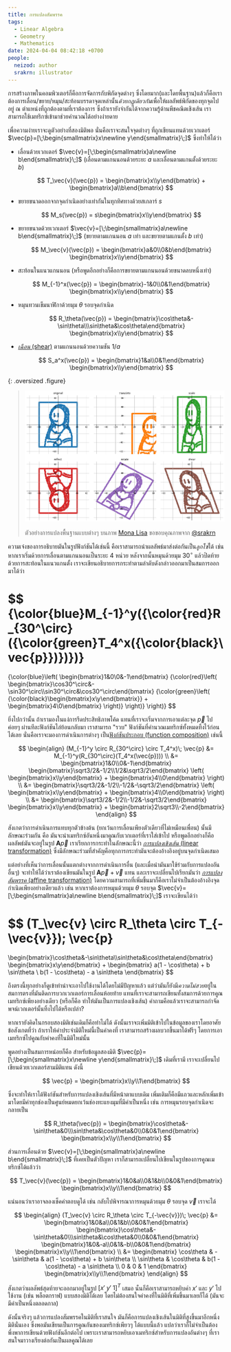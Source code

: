 ```yaml
---
title: การแปลงสัมพรรค
tags:
  - Linear Algebra
  - Geometry
  - Mathematics
date: 2024-04-04 08:42:18 +0700
people:
  neizod: author
  srakrn: illustrator
---
```


การสร้างภาพในคอมพิวเตอร์ก็คือการจัดการกับพิกัดจุดต่างๆ ซึ่งโดยมาก(และโดยพื้นฐาน)แล้วก็คือเราต้องการเลื่อน/ขยาย/หมุน/สะท้อนบรรดาจุดเหล่านั้น*ด้วยกฎเดียวกัน*เพื่อให้ผลลัพธ์พิกัดของทุกจุดไปอยู่ ณ ตำแหน่งที่ถูกต้องตามที่เราต้องการ ซึ่งถ้าเรายังจำกันได้จากความรู้ด้านพีชคณิตเชิงเส้น เราสามารถใช้เมทริกซ์เข้ามาช่วยคำนวณได้อย่างง่ายดาย

เพื่อความง่ายเราจะดูตัวอย่างที่สองมิติพอ นั่นคือเราจะสนใจจุดต่างๆ ที่ถูกเขียนแทนด้วยเวกเตอร์ $\vec{p}=[\;\begin{smallmatrix}x\newline y\end{smallmatrix}\;]$ ซึ่งทำให้ได้ว่า

- เลื่อนด้วยเวกเตอร์ $\vec{v}=[\;\begin{smallmatrix}a\newline b\end{smallmatrix}\;]$ (เลื่อนตามแกนนอนด้วยระยะ $a$ และเลื่อนตามแกนตั้งด้วยระยะ $b$)

  $$
  T_\vec{v}(\vec{p}) = \begin{bmatrix}x\\y\end{bmatrix} + \begin{bmatrix}a\\b\end{bmatrix}
  $$

- ขยายขนาดออกจากจุดกำเนิดอย่างเท่ากันในทุกทิศทางด้วยสเกลาร์ $s$

  $$
  M_s(\vec{p}) = s\begin{bmatrix}x\\y\end{bmatrix}
  $$

- ขยายขนาดด้วยเวกเตอร์ $\vec{v}=[\;\begin{smallmatrix}a\newline b\end{smallmatrix}\;]$ (ขยายตามแกนนอน $a$ เท่า และขยายตามแกนตั้ง $b$ เท่า)

  $$
  M_\vec{v}(\vec{p}) = \begin{bmatrix}a&0\\0&b\end{bmatrix} \begin{bmatrix}x\\y\end{bmatrix}
  $$

- สะท้อนในแนวแกนนอน (หรือพูดอีกอย่างก็คือการขยายตามแกนนอนด้วยขนาดลบหนึ่งเท่า)

  $$
  M_{-1}^x(\vec{p}) = \begin{bmatrix}-1&0\\0&1\end{bmatrix} \begin{bmatrix}x\\y\end{bmatrix}
  $$

- หมุนทวนเข็มนาฬิกาด้วยมุม $\theta$ รอบจุดกำเนิด

  $$
  R_\theta(\vec{p}) = \begin{bmatrix}\cos\theta&-\sin\theta\\\sin\theta&\cos\theta\end{bmatrix} \begin{bmatrix}x\\y\end{bmatrix}
  $$

- [*เฉือน* (shear)][shear] ตามแกนนอนด้วยความชัน $1/a$

  $$
  S_a^x(\vec{p}) = \begin{bmatrix}1&a\\0&1\end{bmatrix} \begin{bmatrix}x\\y\end{bmatrix}
  $$

{: .oversized .figure}
> ![](/images/math/affine-lisa.png)
>
> ตัวอย่างการแปลงพื้นฐานแบบต่างๆ บนภาพ [Mona Lisa][mona lisa] ขอขอบคุณภาพจาก [@srakrn][]

ความเจ๋งของการอธิบายมันในรูปฟังก์ชันได้เช่นนี้ คือเราสามารถนำผลลัพธ์มาส่งต่อกันเป็น*ลูกโซ่*ได้ เช่น หากเราเริ่มด้วยการเลื่อนตามแกนนอนเป็นระยะ $4$ หน่วย หลังจากนั้นหมุนด้วยมุม $30^\circ$ แล้วปิดท้ายด้วยการสะท้อนในแนวแกนตั้ง เราจะเขียนอธิบายการกระทำตามลำดับดังกล่าวออกมาเป็นสมการออกมาได้ว่า

$$
{\color{blue}M_{-1}^y({\color{red}R_{30^\circ}({\color{green}T_4^x({\color{black}\vec{p}})})})}
=
{\color{blue}\left(
\begin{bmatrix}1&0\\0&-1\end{bmatrix}
{\color{red}\left(
\begin{bmatrix}\cos30^\circ&-\sin30^\circ\\\sin30^\circ&\cos30^\circ\end{bmatrix}
{\color{green}\left(
{\color{black}\begin{bmatrix}x\\y\end{bmatrix}} + \begin{bmatrix}4\\0\end{bmatrix}
\right)}
\right)}
\right)}
$$

ยิ่งไปกว่านั้น ถ้าเรามองในแง่การรีดประสิทธิภาพโค้ด แทนที่เราจะเริ่มจากการเอาแต่ละจุด $\vec{p}$ ไปค่อยๆ ผ่านทีละฟังก์ชันไล่ย้อนกลับมา เราสามารถ "รวบ" ฟังก์ชันที่คำนวณเมทริกซ์ทั้งหมดทิ้งไว้ก่อนได้เลย นั่นคือเราจะมองการดำเนินการต่างๆ เป็น[ฟังก์ชันประกอบ (function composition)][function composition] เช่นนี้

$$
\begin{align}
(M_{-1}^y \circ R_{30^\circ} \circ T_4^x)\; \vec{p}
&= M_{-1}^y(R_{30^\circ}(T_4^x(\vec{p}))) \\
&=
\begin{bmatrix}1&0\\0&-1\end{bmatrix}
\begin{bmatrix}\sqrt3/2&-1/2\\1/2&\sqrt3/2\end{bmatrix}
\left(
\begin{bmatrix}x\\y\end{bmatrix} + \begin{bmatrix}4\\0\end{bmatrix}
\right) \\
&=
\begin{bmatrix}\sqrt3/2&-1/2\\-1/2&-\sqrt3/2\end{bmatrix}
\left(
\begin{bmatrix}x\\y\end{bmatrix} + \begin{bmatrix}4\\0\end{bmatrix}
\right) \\
&=
\begin{bmatrix}\sqrt3/2&-1/2\\-1/2&-\sqrt3/2\end{bmatrix}
\begin{bmatrix}x\\y\end{bmatrix}
+
\begin{bmatrix}2\sqrt3\\-2\end{bmatrix}
\end{align}
$$

สังเกตว่าการดำเนินการแทบทุกตัวข้างต้น (ยกเว้นการเลื่อนเพียงตัวเดียวที่ไม่เหมือนเพื่อน) นั้นมีลักษณะร่วมกัน คือ มันจะนำเมทริกซ์อันหนึ่งมาคูณกับเวกเตอร์ที่เราใส่เข้าไป หรือพูดอีกอย่างก็คือผลลัพธ์มันจะอยู่ในรูป $\mathbf{A}\vec{p}$ เราเรียกการกระทำในลักษณะนี้ว่า [*การแปลงเชิงเส้น* (linear transformation)][linear transformation] ซึ่งมีลักษณะร่วมที่สำคัญคือทุกการกระทำมันจะต้องอ้างอิงอยู่บนจุดกำเนิดเสมอ

แต่อย่างที่เห็นว่าการเลื่อนนั้นแตกต่างจากการดำเนินการอื่น (และเมื่อนำมันมาใช้ร่วมกับการแปลงอันอื่นๆ) จะทำให้ได้ว่าเราต้องเขียนมันในรูป $\mathbf{A}\vec{p}+\vec{v}$ แทน และเราจะเปลี่ยนไปเรียกมันว่า [*การแปลงสัมพรรค* (affine transformation)][affine transformation] โดยความสามารถที่เพิ่มขึ้นมาก็คือเราไม่จำเป็นต้องอ้างอิงจุดกำเนิดเพียงอย่างเดียวแล้ว เช่น หากเราต้องการหมุนด้วยมุม $\theta$ รอบจุด $\vec{v}=[\;\begin{smallmatrix}a\newline b\end{smallmatrix}\;]$ เราจะเขียนได้ว่า

$$
(T_\vec{v} \circ R_\theta \circ T_{-\vec{v}})\; \vec{p}
=
\begin{bmatrix}\cos\theta&-\sin\theta\\\sin\theta&\cos\theta\end{bmatrix}
\begin{bmatrix}x\\y\end{bmatrix}
+
\begin{bmatrix}
a(1 - \cos\theta) + b \sin\theta \\
b(1 - \cos\theta) - a \sin\theta
\end{bmatrix}
$$

ถึงตรงนี้ทุกอย่างก็ดูเข้าท่าน่าจะเอาไปใช้งานได้โดยไม่มีปัญหาแล้ว แต่ว่ามันก็ยังมี*ความไม่สวย*อยู่ในสมการตรงที่มันติดการบวกเวกเตอร์การเลื่อนห้อยท้าย แทนที่เราจะสามารถเขียนทั้งสมการด้วยการคูณเมทริกซ์เพียงอย่างเดียว (หรือก็คือ ทำให้มันเป็นการแปลงเชิงเส้น) คำถามคือแล้วเราจะสามารถกำจัดพจน์เวกเตอร์นั้นทิ้งไปได้หรือเปล่า?

หากเรายังคิดในกรอบสองมิติเช่นเดิมก็คือทำไม่ได้ ดังนั้นเราจะเพิ่มมิติเข้าไปในข้อมูลของเราโดยอาศัยข้อสังเกตที่ว่า ถ้าเราให้ค่าประจำมิติใหม่นี้เป็นค่าคงที่ เราสามารถสร้างผลบวกขึ้นมาได้ฟรีๆ โดยการเอาเมทริกซ์ไปคูณกับค่าคงที่ในมิติใหม่นั้น

พูดอย่างเป็นสมการหน่อยก็คือ สำหรับข้อมูลสองมิติ $\vec{p}=[\;\begin{smallmatrix}x\newline y\end{smallmatrix}\;]$ เดิมที่เรามี เราจะเปลี่ยนไปเขียนด้วยเวกเตอร์สามมิติแทน ดังนี้

$$
\vec{p} = \begin{bmatrix}x\\y\\1\end{bmatrix}
$$

ซึ่งจะทำให้เราได้ฟังก์ชันสำหรับการแปลงเชิงเส้นที่มีหน้าตาแบบเดิม เพิ่มเติมก็คือมีแถวและหลักเพิ่มเข้ามาโดยมีค่าทุกช่องเป็นศูนย์หมดยกเว้นช่องทะแยงมุมที่มีค่าเป็นหนึ่ง เช่น การหมุนรอบจุดกำเนิดจะกลายเป็น

$$
R_\theta(\vec{p}) =
\begin{bmatrix}\cos\theta&-\sin\theta&0\\\sin\theta&\cos\theta&0\\0&0&1\end{bmatrix}
\begin{bmatrix}x\\y\\1\end{bmatrix}
$$

ส่วนการเลื่อนด้วย $\vec{v}=[\;\begin{smallmatrix}a\newline b\end{smallmatrix}\;]$ ที่เคยเป็นตัวปัญหา เราก็สามารถเปลี่ยนไปเขียนในรูปของการคูณเมทริกซ์ได้แล้วว่า

$$
T_\vec{v}(\vec{p}) =
\begin{bmatrix}1&0&a\\0&1&b\\0&0&1\end{bmatrix}
\begin{bmatrix}x\\y\\1\end{bmatrix}
$$

แน่นอนว่าเราอาจลองเช็คคำตอบดูได้ เช่น กลับไปพิจารณาการหมุนด้วยมุม $\theta$ รอบจุด $\vec{v}$ เราจะได้

$$
\begin{align}
(T_\vec{v} \circ R_\theta \circ T_{-\vec{v}})\; \vec{p}
&=
\begin{bmatrix}1&0&a\\0&1&b\\0&0&1\end{bmatrix}
\begin{bmatrix}\cos\theta&-\sin\theta&0\\\sin\theta&\cos\theta&0\\0&0&1\end{bmatrix}
\begin{bmatrix}1&0&-a\\0&1&-b\\0&0&1\end{bmatrix}
\begin{bmatrix}x\\y\\1\end{bmatrix} \\
&=
\begin{bmatrix}
\cos\theta & -\sin\theta & a(1 - \cos\theta) + b \sin\theta \\
\sin\theta &  \cos\theta & b(1 - \cos\theta) - a \sin\theta \\
0 & 0 & 1
\end{bmatrix}
\begin{bmatrix}x\\y\\1\end{bmatrix}
\end{align}
$$

สังเกตว่าผลลัพธ์สุดท้ายจะออกมาอยู่ในรูป $[x'\;y'\;1]^T$ เสมอ นั่นก็คือเราสามารถหยิบค่า $x'$ และ $y'$ ไปใช้งาน (เช่น พล็อตกราฟ) แบบสองมิติได้เลย โดยไม่ต้องสนใจค่าคงที่ในมิติที่เพิ่มขึ้นมาเลยก็ได้ (มันจะมีค่าเป็นหนึ่งตลอดกาล)

ดังนั้นจริงๆ แล้วการแปลงสัมพรรคในมิติที่เราสนใจ มันก็คือการแปลงเชิงเส้นในมิติที่สูงขึ้นมาอีกหนึ่งมิตินั่นเอง ซึ่งพอมันเขียนเป็นการคูณกันของเมทริกซ์เพียวๆ ได้แบบนี้แล้ว แปลว่าเราก็ไม่จำเป็นต้องพึ่งพาการเขียนด้วยฟังก์ชันอีกต่อไป เพราะเราสามารถหยิบเอาเมทริกซ์สำหรับการแปลงอันต่างๆ ที่เราสนใจมาวางเรียงต่อกันเป็นผลคูณได้เลย


[@srakrn]: //twitter.com/srakrn

[mona lisa]: //en.wikipedia.org/wiki/Mona_Lisa
[shear]: //en.wikipedia.org/wiki/Shear_mapping
[function composition]: //en.wikipedia.org/wiki/Function_composition
[linear transformation]: //en.wikipedia.org/wiki/Linear_map
[affine transformation]: //en.wikipedia.org/wiki/Affine_transformation